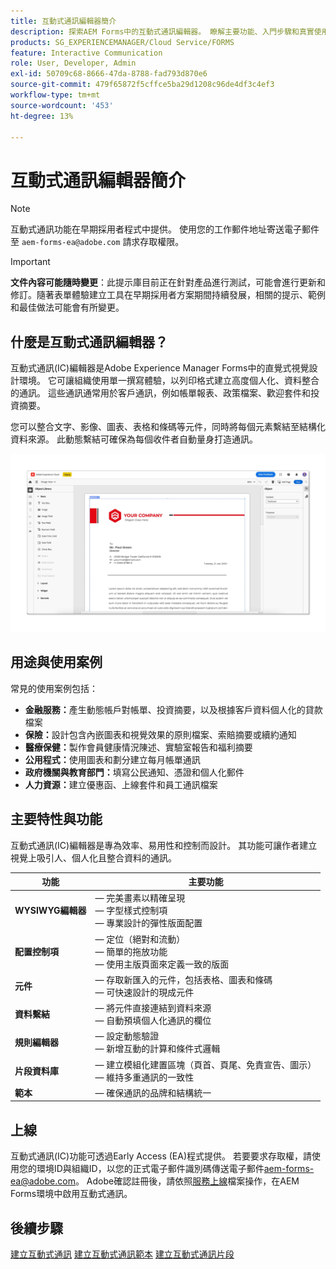 ```yaml
---
title: 互動式通訊編輯器簡介
description: 探索AEM Forms中的互動式通訊編輯器。 瞭解主要功能、入門步驟和真實使用案例，以建立動態的個人化通訊。
products: SG_EXPERIENCEMANAGER/Cloud Service/FORMS
feature: Interactive Communication
role: User, Developer, Admin
exl-id: 50709c68-8666-47da-8788-fad793d870e6
source-git-commit: 479f65872f5cffce5ba29d1208c96de4df3c4ef3
workflow-type: tm+mt
source-wordcount: '453'
ht-degree: 13%

---
```


# 互動式通訊編輯器簡介

>[!NOTE]
>
> 互動式通訊功能在早期採用者程式中提供。 使用您的工作郵件地址寄送電子郵件至 `aem-forms-ea@adobe.com` 請求存取權限。

>[!IMPORTANT]
>
> **文件內容可能隨時變更**：此提示庫目前正在針對產品進行測試，可能會進行更新和修訂。隨著表單體驗建立工具在早期採用者方案期間持續發展，相關的提示、範例和最佳做法可能會有所變更。

## 什麼是互動式通訊編輯器？

互動式通訊(IC)編輯器是Adobe Experience Manager Forms中的直覺式視覺設計環境。 它可讓組織使用單一撰寫體驗，以列印格式建立高度個人化、資料整合的通訊。 這些通訊通常用於客戶通訊，例如帳單報表、政策檔案、歡迎套件和投資摘要。

您可以整合文字、影像、圖表、表格和條碼等元件，同時將每個元素繫結至結構化資料來源。 此動態繫結可確保為每個收件者自動量身打造通訊。

![尋找IC檔案](/help/forms/interactive-communication/assets/introimg.png)

## 用途與使用案例

常見的使用案例包括：

* **金融服務：**&#x200B;產生動態帳戶對帳單、投資摘要，以及根據客戶資料個人化的貸款檔案
* **保險：**&#x200B;設計包含內嵌圖表和視覺效果的原則檔案、索賠摘要或續約通知
* **醫療保健：**&#x200B;製作會員健康情況陳述、實驗室報告和福利摘要
* **公用程式：**&#x200B;使用圖表和劃分建立每月帳單通訊
* **政府機關與教育部門：**&#x200B;填寫公民通知、憑證和個人化郵件
* **人力資源：**&#x200B;建立優惠函、上線套件和員工通訊檔案

## 主要特性與功能

互動式通訊(IC)編輯器是專為效率、易用性和控制而設計。 其功能可讓作者建立視覺上吸引人、個人化且整合資料的通訊。

| **功能** | **主要功能** |
|--------------------------------------|---------------------------------------------------------------------------------------|
| **WYSIWYG編輯器** |  — 完美畫素以精確呈現<br> — 字型樣式控制項<br> — 專業設計的彈性版面配置 |
| **配置控制項** |  — 定位（絕對和流動） <br> — 簡單的拖放功能<br> — 使用主版頁面來定義一致的版面 |
| **元件** |  — 存取新匯入的元件，包括表格、圖表和條碼<br> — 可快速設計的現成元件 |
| **資料繫結** |  — 將元件直接連結到資料來源<br> — 自動預填個人化通訊的欄位 |
| **規則編輯器** |  — 設定動態驗證<br> — 新增互動的計算和條件式邏輯 |
| **片段資料庫** |  — 建立模組化建置區塊（頁首、頁尾、免責宣告、圖示） <br> — 維持多重通訊的一致性 |
| **範本** |  — 確保通訊的品牌和結構統一 |

## 上線

互動式通訊(IC)功能可透過Early Access (EA)程式提供。 若要要求存取權，請使用您的環境ID與組織ID，以您的正式電子郵件識別碼傳送電子郵件[aem-forms-ea@adobe.com](mailto:aem-forms-ea@adobe.com)。 Adobe確認註冊後，請依照[服務上線](/help/forms/setup-forms-cloud-service.md)檔案操作，在AEM Forms環境中啟用互動式通訊。

## 後續步驟

[建立互動式通訊](/help/forms/interactive-communication/create-interactive-communication.md)
[建立互動式通訊範本](/help/forms/interactive-communication/create-interactive-communication-template.md)
[建立互動式通訊片段](/help/forms/interactive-communication/create-interactive-communication-fragment.md)

<!-- 
## Where to Find IC Documentation, Samples, and Tutorials

Whether you're just getting started or looking to build complex communications, Adobe offers extensive learning resources:
[Note: we'll add resources afterwards, below is just the format]

* Official Documentation:

[Create your first interactive communication]()
AEM Forms Interactive Communication Guide

* Tutorials & Videos:
Visit Adobe Experience League and explore the "Forms" section for step-by-step videos and use-case-based tutorials.
-->
